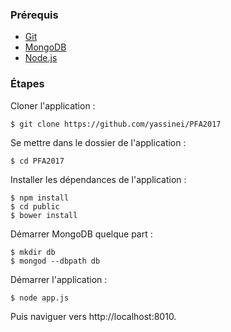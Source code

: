 ### Prérequis
- [Git](https://git-scm.com/book/fr/v2/D%C3%A9marrage-rapide-Installation-de-Git)
- [MongoDB](https://docs.mongodb.com/manual/administration/install-community/)
- [Node.js](https://nodejs.org/en/download/)

### Étapes

Cloner l'application :
```
$ git clone https://github.com/yassinei/PFA2017
```
Se mettre dans le dossier de l'application :
```
$ cd PFA2017
```
Installer les dépendances de l'application :
```
$ npm install
$ cd public
$ bower install
```
Démarrer MongoDB quelque part :
```
$ mkdir db
$ mongod --dbpath db
```
Démarrer l'application :
```
$ node app.js
```
Puis naviguer vers http://localhost:8010.
